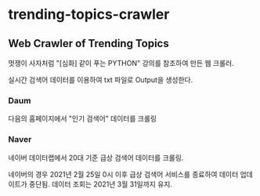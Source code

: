 # trending-topics-crawler
## Web Crawler of Trending Topics

멋쟁이 사자처럼 "[심화] 같이 푸는 PYTHON" 강의를 참조하여 만든 웹 크롤러. 

실시간 검색어 데이터를 이용하여 txt 파일로 Output을 생성한다.

### Daum
다음의 홈페이지에서 "인기 검색어" 데이터를 크롤링

### Naver
네이버 데이터랩에서 20대 기준 급상 검색어 데이터를 크롤링. 

네이버의 경우 2021년 2월 25일 0시 이후 급상 검색어 서비스를 종료하여 데이터 업데이트가 중단됨. 데이터 조회는 2021년 3월 31일까지 유지.
